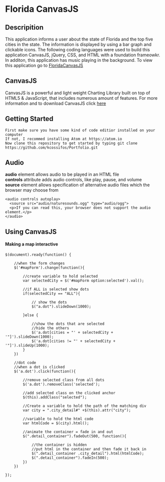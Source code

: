 # Florida CanvasJS

## Descripition 
This application informs a user about the state of Florida and the top five cities in the state. The information is displayed by using a bar graph and clickable icons. The following coding languages were used to build this application CanvasJS, jQuery, CSS, and HTML with a foundation frameowkr. In additon, this application has music playing in the background. To view this application go to [FloridaCanvasJS](https://kcossifos.github.io/Portfolio/FloridaCanvasJS/index.html)

## CanvasJS
CanvasJS is a powerful and light weight Charting Library built on top of HTML5 & JavaScript, that includes numerous amount of features. For more information and to download CanvasJS click [here](http://canvasjs.com)

## Getting Started
```
First make sure you have some kind of code editior installed on your computer
If not, I recommed installing Atom at https://atom.io
Now clone this repository to get started by typing git clone https://github.com/kcossifos/Portfolio.git
```

## Audio 
**audio** element allows audio to be played in an HTML file  
**controls** attribute adds audio controls, like play, pause, and volume  
**source** element allows specification of alternative audio files which the browser may choose from    

```
<audio controls autoplay>
  <source src="audio/naturesounds.ogg" type="audio/ogg">
  <p>If you can read this, your browser does not support the audio element.</p>
</audio>
```

## Using CanvasJS

#### Making a map interactive

```
$(document).ready(function() {

	//when the form changes
	$('#mapForm').change(function(){

		//create variable to hold selected
		var selectedCity = $('#mapForm option:selected').val();

		//if ALL is selected show dots
		if(selectedCity == "ALL"){

			// show the dots
			$("a.dot").slideDown(1000);

		}else {

			//show the dots that are selected
			//hide the others
			$('a.dot[cities = "' + selectedCity + '"]').slideDown(1000);
			$('a.dot[cities != "' + selectedCity + '"]').slideUp(1000);
		}
	})

	//dot code
	//when a dot is clicked 
	$('a.dot').click(function(){

		//remove selected class from all dots
		$('a.dot').removeClass('selected');

		//add selected class on the clicked anchor
		$(this).addClass("selected");

		//Create a variable to hold the path of the matching div
		var city = ".city_detail#" +$(this).attr("city");

		//variable to hold the html code
		var htmlCode = $(city).html();

		//animate the container = fade in and out
		$(".detail_container").fadeOut(500, function(){

			//the container is hidden
			//put html in the container and then fade it back in
			$(".detail_container .city_detail").html(htmlCode);
			$(".detail_container").fadeIn(500);
		})
	})

});
```
